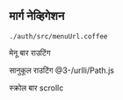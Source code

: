 ## मार्ग नेव्हिगेशन

`./auth/src/menuUrl.coffee`

मेनू बार राउटिंग

सानुकूल राउटिंग
@3-/urlli/Path.js

स्क्रोल बार
scrollc